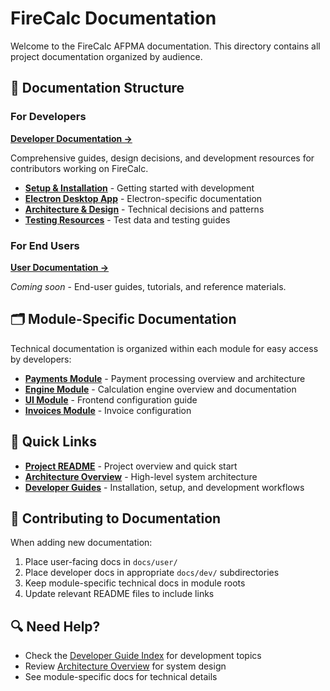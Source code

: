 <!--
SPDX-License-Identifier: AGPL-3.0-or-later
Copyright (C) 2025 Association Française du Poêle Maçonné Artisanal
-->

# FireCalc Documentation

Welcome to the FireCalc AFPMA documentation. This directory contains all project documentation organized by audience.

## 📖 Documentation Structure

### For Developers
**[Developer Documentation →](dev/README.md)**

Comprehensive guides, design decisions, and development resources for contributors working on FireCalc.

- **[Setup & Installation](dev/guides/)** - Getting started with development
- **[Electron Desktop App](dev/guides/electron/)** - Electron-specific documentation
- **[Architecture & Design](dev/design/)** - Technical decisions and patterns
- **[Testing Resources](dev/testing/)** - Test data and testing guides

### For End Users
**[User Documentation →](user/README.md)**

*Coming soon* - End-user guides, tutorials, and reference materials.

## 🗂️ Module-Specific Documentation

Technical documentation is organized within each module for easy access by developers:

- **[Payments Module](../modules/payments/README.md)** - Payment processing overview and architecture
- **[Engine Module](../modules/engine/README.md)** - Calculation engine overview and documentation
- **[UI Module](../modules/ui/CONFIG.md)** - Frontend configuration guide
- **[Invoices Module](../modules/invoices/config-templates/README-DEPLOYMENT.md)** - Invoice configuration

## 🚀 Quick Links

- **[Project README](../README.md)** - Project overview and quick start
- **[Architecture Overview](../ARCHITECTURE.md)** - High-level system architecture
- **[Developer Guides](dev/guides/)** - Installation, setup, and development workflows

## 📝 Contributing to Documentation

When adding new documentation:
1. Place user-facing docs in `docs/user/`
2. Place developer docs in appropriate `docs/dev/` subdirectories
3. Keep module-specific technical docs in module roots
4. Update relevant README files to include links

## 🔍 Need Help?

- Check the [Developer Guide Index](dev/README.md) for development topics
- Review [Architecture Overview](../ARCHITECTURE.md) for system design
- See module-specific docs for technical details